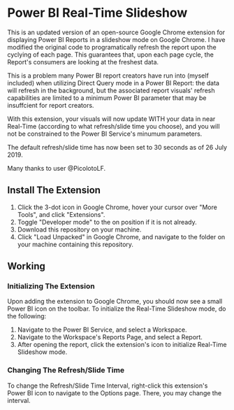 # Power BI Real-Time Slideshow

This is an updated version of an open-source Google Chrome extension for displaying Power BI Reports in a slideshow mode on Google Chrome. I have modified the original code to programatically refresh the report upon the cyclying of each page. This guarantees that, upon each page cycle, the Report's consumers are looking at the freshest data. 

<p>This is a problem many Power BI report creators have run into (myself included) when utilizing Direct Query mode in a Power BI Report: the data will refresh in the background, but the associated report visuals' refresh capabilities are limited to a minimum Power BI parameter that may be insuffcient for report creators. 

<p>With this extension, your visuals will now update WITH your data in near Real-Time (according to what refresh/slide time you choose), and you will not be constrained to the Power BI Service's minumum parameters.

<p>The default refresh/slide time has now been set to 30 seconds as of 26 July 2019.

<p> Many thanks to user @PicolotoLF.

## Install The Extension
1. Click the 3-dot icon in Google Chrome, hover your cursor over "More Tools", and click "Extensions".
2. Toggle "Developer mode" to the on position if it is not already.
3. Download this repository on your machine.
3. Click "Load Unpacked" in Google Chrome, and navigate to the folder on your machine containing this repository.

## Working

### Initializing The Extension
Upon adding the extension to Google Chrome, you should now see a small Power BI icon on the toolbar. To initialize the Real-Time Slideshow mode, do the following:
1. Navigate to the Power BI Service, and select a Workspace.
2. Navigate to the Workspace's Reports Page, and select a Report.
3. After opening the report, click the extension's icon to initialize Real-Time Slideshow mode.

### Changing The Refresh/Slide Time
To change the Refresh/Slide Time Interval, right-click this extension's Power BI icon to navigate to the Options page. There, you may change the interval.
